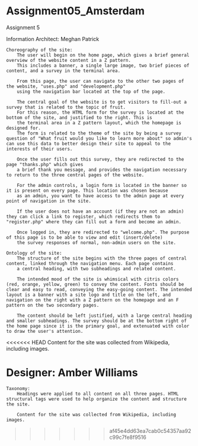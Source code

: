 # Assignment05_Amsterdam
Assignment 5

Information Architect: Meghan Patrick

	Choreography of the site:
		The user will begin on the home page, which gives a brief general overview of the website content in a Z pattern. 
		This includes a banner, a single large image, two brief pieces of content, and a survey in the terminal area.
		
		From this page, the user can navigate to the other two pages of the website, "uses.php" and "development.php"
		using the navigation bar located at the top of the page. 

		The central goal of the website is to get visitors to fill-out a survey that is related to the topic of fruit. 
		For this reason, the HTML form for the survey is located at the bottom of the site, and justified to the right. This is 
		the terminal area in a Z pattern layout, which the homepage is designed for.
		The form is related to the theme of the site by being a survey question of "What fruit would you like to learn more about" so admin's can use this data to better design their site to appeal to the interests of their users.

		Once the user fills out this survey, they are redirected to the page "thanks.php" which gives
		a brief thank you message, and provides the navigation necessary to return to the three central pages of the website.
		
		For the admin controls, a login form is located in the banner so it is present on every page. This location was chosen because
		as an admin, you want to have access to the admin page at every point of navigation in the site.

		If the user does not have an account (if they are not an admin) they can click a link to register, which redirects them to "register.php" where they can fill out a form and become an admin.
		
		Once logged in, they are redirected to "welcome.php". The purpose of this page is to be able to view and edit (insert/delete)
		the survey responses of normal, non-admin users on the site.

	Ontology of the site:
		The structure of the site begins with the three pages of central content, linked through the navigation menu. Each page contains
		a central heading, with two subheadings and related content.

		The intended mood of the site is whimsical with citris colors (red, orange, yellow, green) to convey the content. Fonts should be clear and easy to read, conveying the easy-going content. The intended layout is a banner with a site logo and title on the left, and navigation on the right with a Z pattern on the homepage and an F pattern on the two secondary pages.

		The content should be left justified, with a large central heading and smaller subheadings. The survey should be at the bottom right of the home page since it is the primary goal, and extenuated with color to draw the user's attention.

<<<<<<< HEAD
		Content for the site was collected from Wikipedia, including images.

Designer: Amber Williams
=======
	Taxonomy:
		Headings were applied to all content on all three pages. HTML structural tags were used to help organize the content and structure the site.

		Content for the site was collected from Wikipedia, including images.
>>>>>>> af45e4dd63ea7cab0c54357aa92c99c7fe8f9516
